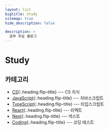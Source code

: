 ```yaml
---
layout: list
bigtitle: Study
sitemap: true
hide_description: false

description: >
  공부 주요 블로그
---
```


# Study

## 카테고리

- [CS]{:.heading.flip-title} --- CS 지식
- [JavaScript]{:.heading.flip-title} --- 자바스크립트
- [TypeScript]{:.heading.flip-title} --- 타입스크립트
- [React]{:.heading.flip-title} --- 리엑트
- [Next]{:.heading.flip-title} --- 넥스트
- [Coding]{:.heading.flip-title} --- 코딩 테스트

[CS]: /cs/
[JavaScript]: /javascript/
[TypeScript]: /typescript/
[React]: /react/
[Next]: /next/
[Coding]: /coding/
